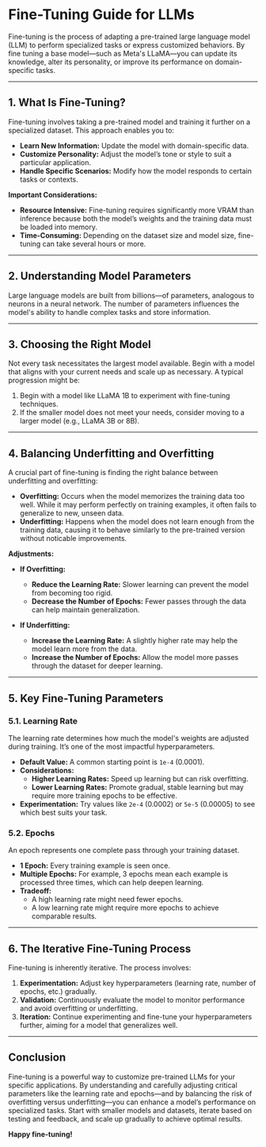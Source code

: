 # Fine-Tuning Guide for LLMs

Fine-tuning is the process of adapting a pre-trained large language model (LLM) to perform specialized tasks or express customized behaviors. By fine tuning a base model—such as Meta's LLaMA—you can update its knowledge, alter its personality, or improve its performance on domain-specific tasks.

---

## 1. What Is Fine-Tuning?

Fine-tuning involves taking a pre-trained model and training it further on a specialized dataset. This approach enables you to:

- **Learn New Information:** Update the model with domain-specific data.
- **Customize Personality:** Adjust the model’s tone or style to suit a particular application.
- **Handle Specific Scenarios:** Modify how the model responds to certain tasks or contexts.

**Important Considerations:**

- **Resource Intensive:** Fine-tuning requires significantly more VRAM than inference because both the model’s weights and the training data must be loaded into memory.
- **Time-Consuming:** Depending on the dataset size and model size, fine-tuning can take several hours or more.

---

## 2. Understanding Model Parameters

Large language models are built from billions—of parameters, analogous to neurons in a neural network. The number of parameters influences the model's ability to handle complex tasks and store information.

---

## 3. Choosing the Right Model

Not every task necessitates the largest model available. Begin with a model that aligns with your current needs and scale up as necessary. A typical progression might be:

1. Begin with a model like LLaMA 1B to experiment with fine-tuning techniques.
2. If the smaller model does not meet your needs, consider moving to a larger model (e.g., LLaMA 3B or 8B).

---

## 4. Balancing Underfitting and Overfitting

A crucial part of fine-tuning is finding the right balance between underfitting and overfitting:

- **Overfitting:** Occurs when the model memorizes the training data too well. While it may perform perfectly on training examples, it often fails to generalize to new, unseen data.
- **Underfitting:** Happens when the model does not learn enough from the training data, causing it to behave similarly to the pre-trained version without noticable improvements.

**Adjustments:**

- **If Overfitting:**

  - **Reduce the Learning Rate:** Slower learning can prevent the model from becoming too rigid.
  - **Decrease the Number of Epochs:** Fewer passes through the data can help maintain generalization.

- **If Underfitting:**
  - **Increase the Learning Rate:** A slightly higher rate may help the model learn more from the data.
  - **Increase the Number of Epochs:** Allow the model more passes through the dataset for deeper learning.

---

## 5. Key Fine-Tuning Parameters

### 5.1. Learning Rate

The learning rate determines how much the model's weights are adjusted during training. It’s one of the most impactful hyperparameters.

- **Default Value:** A common starting point is `1e-4` (0.0001).
- **Considerations:**
  - **Higher Learning Rates:** Speed up learning but can risk overfitting.
  - **Lower Learning Rates:** Promote gradual, stable learning but may require more training epochs to be effective.
- **Experimentation:** Try values like `2e-4` (0.0002) or `5e-5` (0.00005) to see which best suits your task.

### 5.2. Epochs

An epoch represents one complete pass through your training dataset.

- **1 Epoch:** Every training example is seen once.
- **Multiple Epochs:** For example, 3 epochs mean each example is processed three times, which can help deepen learning.
- **Tradeoff:**
  - A high learning rate might need fewer epochs.
  - A low learning rate might require more epochs to achieve comparable results.

---

## 6. The Iterative Fine-Tuning Process

Fine-tuning is inherently iterative. The process involves:

1. **Experimentation:** Adjust key hyperparameters (learning rate, number of epochs, etc.) gradually.
2. **Validation:** Continuously evaluate the model to monitor performance and avoid overfitting or underfitting.
3. **Iteration:** Continue experimenting and fine-tune your hyperparameters further, aiming for a model that generalizes well.

---

## Conclusion

Fine-tuning is a powerful way to customize pre-trained LLMs for your specific applications. By understanding and carefully adjusting critical parameters like the learning rate and epochs—and by balancing the risk of overfitting versus underfitting—you can enhance a model’s performance on specialized tasks. Start with smaller models and datasets, iterate based on testing and feedback, and scale up gradually to achieve optimal results.

**Happy fine-tuning!**
